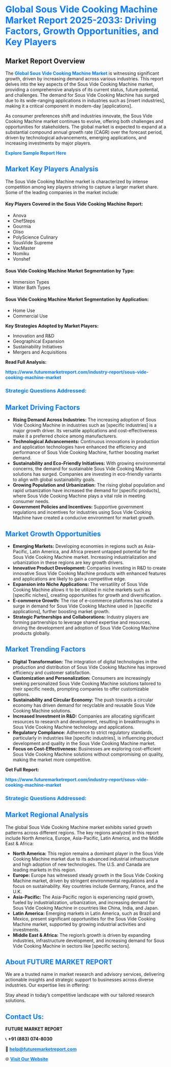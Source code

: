 <h1 style="color: #007BFF;">Global Sous Vide Cooking Machine Market Report 2025-2033: Driving Factors, Growth Opportunities, and Key Players</h1>

<section id="overview">
<h2>Market Report Overview</h2>
<p>The <a href="https://www.futuremarketreport.com/industry-report/sous-vide-cooking-machine-market" style="color: #007BFF; text-decoration: none;"><strong>Global Sous Vide Cooking Machine Market</strong></a> is witnessing significant growth, driven by increasing demand across various industries. This report delves into the key aspects of the Sous Vide Cooking Machine market, providing a comprehensive analysis of its current status, future potential, and challenges. The demand for Sous Vide Cooking Machine has surged due to its wide-ranging applications in industries such as [insert industries], making it a critical component in modern-day [applications].</p>
<p>As consumer preferences shift and industries innovate, the Sous Vide Cooking Machine market continues to evolve, offering both challenges and opportunities for stakeholders. The global market is expected to expand at a substantial compound annual growth rate (CAGR) over the forecast period, driven by technological advancements, emerging applications, and increasing investments by major players.</p>
</section>

<section id="overview">
<p><a href="https://www.futuremarketreport.com/request-sample/reportId=27249" style="color: #007BFF; text-decoration: none;"><strong>Explore Sample Report Here</strong></a></p>
</section>

<section id="key-players">
<h2 style="color: #007BFF;">Market Key Players Analysis</h2>
<p>The Sous Vide Cooking Machine market is characterized by intense competition among key players striving to capture a larger market share. Some of the leading companies in the market include:</p>
<h4>Key Players Covered in the Sous Vide Cooking Machine Report:</h4>
<ul><li>Anova</li><li>ChefSteps</li><li>Gourmia</li><li>Oliso</li><li>PolyScience Culinary</li><li>SousVide Supreme</li><li>VacMaster</li><li>Nomiku</li><li>Vonshef</li></ul>
<h4>Sous Vide Cooking Machine Market Segmentation by Type:</h4>
<ul><li>Immersion Types</li><li>Water Bath Types</li></ul>

<h4>Sous Vide Cooking Machine Market Segmentation by Application:</h4>
<ul><li>Home Use</li><li>Commercial Use</li></ul>
<p><strong>Key Strategies Adopted by Market Players:</strong></p>
<ul>
<li>Innovation and R&D</li>
<li>Geographical Expansion</li>
<li>Sustainability Initiatives</li>
<li>Mergers and Acquisitions</li>
</ul>
</section>

<section>
<p><strong>Read Full Analysis: </strong></p><a href="https://www.futuremarketreport.com/industry-report/sous-vide-cooking-machine-market" style="color: #007BFF; text-decoration: none;"><strong>https://www.futuremarketreport.com/industry-report/sous-vide-cooking-machine-market</strong></a>
<h3 style="color: #007BFF;">Strategic Questions Addressed:</h3>
</section>

<section id="driving-factors">
<h2 style="color: #007BFF;">Market Driving Factors</h2>
<ul>
<li><strong>Rising Demand Across Industries:</strong> The increasing adoption of Sous Vide Cooking Machine in industries such as [specific industries] is a major growth driver. Its versatile applications and cost-effectiveness make it a preferred choice among manufacturers.</li>
<li><strong>Technological Advancements:</strong> Continuous innovations in production and application technologies have enhanced the efficiency and performance of Sous Vide Cooking Machine, further boosting market demand.</li>
<li><strong>Sustainability and Eco-Friendly Initiatives:</strong> With growing environmental concerns, the demand for sustainable Sous Vide Cooking Machine solutions has surged. Companies are investing in eco-friendly variants to align with global sustainability goals.</li>
<li><strong>Growing Population and Urbanization:</strong> The rising global population and rapid urbanization have increased the demand for [specific products], where Sous Vide Cooking Machine plays a vital role in meeting consumer needs.</li>
<li><strong>Government Policies and Incentives:</strong> Supportive government regulations and incentives for industries using Sous Vide Cooking Machine have created a conducive environment for market growth.</li>
</ul>
</section>

<section id="growth-opportunities">
<h2 style="color: #007BFF;">Market Growth Opportunities</h2>
<ul>
<li><strong>Emerging Markets:</strong> Developing economies in regions such as Asia-Pacific, Latin America, and Africa present untapped potential for the Sous Vide Cooking Machine market. Increasing industrialization and urbanization in these regions are key growth drivers.</li>
<li><strong>Innovative Product Development:</strong> Companies investing in R&D to create innovative Sous Vide Cooking Machine products with enhanced features and applications are likely to gain a competitive edge.</li>
<li><strong>Expansion into Niche Applications:</strong> The versatility of Sous Vide Cooking Machine allows it to be utilized in niche markets such as [specific niches], creating opportunities for growth and diversification.</li>
<li><strong>E-commerce Growth:</strong> The rise of e-commerce platforms has created a surge in demand for Sous Vide Cooking Machine used in [specific applications], further boosting market growth.</li>
<li><strong>Strategic Partnerships and Collaborations:</strong> Industry players are forming partnerships to leverage shared expertise and resources, driving the development and adoption of Sous Vide Cooking Machine products globally.</li>
</ul>
</section>

<section id="trending-factors">
<h2 style="color: #007BFF;">Market Trending Factors</h2>
<ul>
<li><strong>Digital Transformation:</strong> The integration of digital technologies in the production and distribution of Sous Vide Cooking Machine has improved efficiency and customer satisfaction.</li>
<li><strong>Customization and Personalization:</strong> Consumers are increasingly seeking personalized Sous Vide Cooking Machine solutions tailored to their specific needs, prompting companies to offer customizable options.</li>
<li><strong>Sustainability and Circular Economy:</strong> The push towards a circular economy has driven demand for recyclable and reusable Sous Vide Cooking Machine solutions.</li>
<li><strong>Increased Investment in R&D:</strong> Companies are allocating significant resources to research and development, resulting in breakthroughs in Sous Vide Cooking Machine technology and applications.</li>
<li><strong>Regulatory Compliance:</strong> Adherence to strict regulatory standards, particularly in industries like [specific industries], is influencing product development and quality in the Sous Vide Cooking Machine market.</li>
<li><strong>Focus on Cost-Effectiveness:</strong> Businesses are exploring cost-efficient Sous Vide Cooking Machine solutions without compromising on quality, making the market more competitive.</li>
</ul>
</section>

<section>
<p><strong>Get Full Report: </strong></p><a href="https://www.futuremarketreport.com/industry-report/sous-vide-cooking-machine-market" style="color: #007BFF; text-decoration: none;"><strong>https://www.futuremarketreport.com/industry-report/sous-vide-cooking-machine-market</strong></a>
<h3 style="color: #007BFF;">Strategic Questions Addressed:</h3>
</section>


<section id="regional-analysis">
<h2 style="color: #007BFF;">Market Regional Analysis</h2>
<p>The global Sous Vide Cooking Machine market exhibits varied growth patterns across different regions. The key regions analyzed in this report include North America, Europe, Asia-Pacific, Latin America, and the Middle East & Africa:</p>
<ul>
<li><strong>North America:</strong> This region remains a dominant player in the Sous Vide Cooking Machine market due to its advanced industrial infrastructure and high adoption of new technologies. The U.S. and Canada are leading markets in this region.</li>
<li><strong>Europe:</strong> Europe has witnessed steady growth in the Sous Vide Cooking Machine market, driven by stringent environmental regulations and a focus on sustainability. Key countries include Germany, France, and the U.K.</li>
<li><strong>Asia-Pacific:</strong> The Asia-Pacific region is experiencing rapid growth, fueled by industrialization, urbanization, and increasing demand for Sous Vide Cooking Machine in countries like China, India, and Japan.</li>
<li><strong>Latin America:</strong> Emerging markets in Latin America, such as Brazil and Mexico, present significant opportunities for the Sous Vide Cooking Machine market, supported by growing industrial activities and investments.</li>
<li><strong>Middle East & Africa:</strong> The region’s growth is driven by expanding industries, infrastructure development, and increasing demand for Sous Vide Cooking Machine in sectors like [specific sectors].</li>
</ul>
</section>

<footer>
<h2 style="color: #007BFF;">About FUTURE MARKET REPORT</h2>
<p>We are a trusted name in market research and advisory services, delivering actionable insights and strategic support to businesses across diverse industries. Our expertise lies in offering:</p>

<p>Stay ahead in today’s competitive landscape with our tailored research solutions.</p>

<h2 style="color: #007BFF;">Contact Us:</h2>
<p><strong>FUTURE MARKET REPORT</strong></p>
<p>📞 <strong>+91 (883) 074-8030</strong></p>
<p>📧 <strong><a href="mailto:help@futuremarketreport.com" style="color: #007BFF;">help@futuremarketreport.com</a></strong></p>
<p>🌐 <strong><a href="https://www.futuremarketreport.com/" style="color: #007BFF;">Visit Our Website</a></strong></p>
</footer>